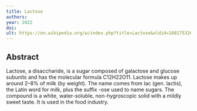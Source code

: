 ```yaml
---
title: Lactose
authors: 
year: 2022
doi: 
ult: https://en.wikipedia.org/w/index.php?title=Lactose&oldid=1081753262
---
```

## Abstract
Lactose, a disaccharide, is a sugar composed of galactose and glucose subunits and has the molecular formula C12H22O11.  Lactose makes up around 2–8% of milk (by weight). The name comes from lac (gen. lactis), the Latin word for milk, plus the suffix -ose used to name sugars.  The compound is a white, water-soluble, non-hygroscopic solid with a mildly sweet taste.  It is used in the food industry.
